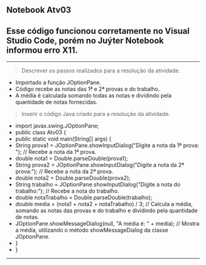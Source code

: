 ## Notebook Atv03

## Esse código funcionou corretamente no Visual Studio Code, porém no Juýter Notebook informou erro X11.

<hr>

> Descrever os passos realizados para a resolução da atividade.
  - Importado a função JOptionPane.
  - Código recebe as notas das 1ª e 2ª provas e do trabalho.
  - A média é calculada somando todas as notas e dividindo pela quantidade de notas fornecidas.

> Inserir o código Java criado para a resolução da atividade. 
  - import javax.swing.JOptionPane;
  - public class Atv03 {
  - public static void main(String[] args) {
  - String prova1 = JOptionPane.showInputDialog("Digite a nota da 1ª prova: "); // Recebe a nota da 1ª prova.
  - double nota1 = Double.parseDouble(prova1);
  - String prova2 = JOptionPane.showInputDialog("Digite a nota da 2ª prova:"); // Recebe a nota da 2ª prova.
  - double nota2 = Double.parseDouble(prova2);
  - String trabalho = JOptionPane.showInputDialog("Digite a nota do trabalho:"); // Recebe a nota do trabalho.
  - double notaTrabalho = Double.parseDouble(trabalho);
  - double media = (nota1 + nota2 + notaTrabalho) / 3; // Calcula a média, somando as notas das provas e do trabalho e dividindo pela quantidade de notas.
  - JOptionPane.showMessageDialog(null, "A média é: " + media); // Mostra a média, utilizando o método showMessageDialog da classe JOptionPane.
  - }
  - }
  
<hr>
